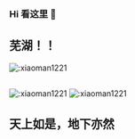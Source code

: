 ### Hi 看这里 👋

## 芜湖！！

![:xiaoman1221](https://count.getloli.com/get/@:xiaoman1221?theme=asoul)
## 
![:xiaoman1221](https://github-readme-stats.vercel.app/api?username=xiaoman1221&show_icons=true&locale=cn&hide_border=true&theme=buefy)
![:xiaoman1221](https://github-readme-stats.vercel.app/api/top-langs/?username=xiaoman1221&layout=compact&locale=cn&hide_border=true&theme=buefy)
## 天上如是，地下亦然
